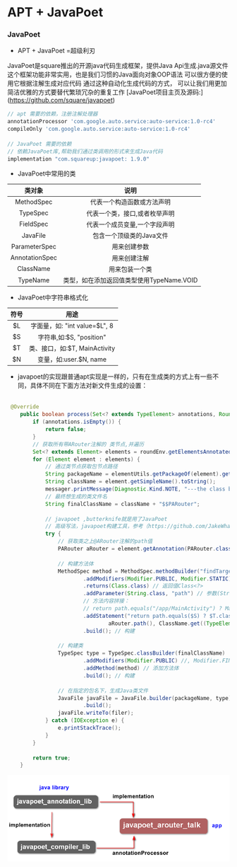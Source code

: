 # APT + JavaPoet


### JavaPoet

* APT + JavaPoet =超级利刃

JavaPoet是square推出的开源java代码生成框架，提供Java Api生成.java源文件这个框架功能非常实用，也是我们习惯的Java面向对象OOP语法
可以很方便的使用它根据注解生成对应代码
通过这种自动化生成代码的方式，
可以让我们用更加简洁优雅的方式要替代繁琐冗杂的重复工作
[JavaPoet项目主页及源码:] (https://github.com/square/javapoet)

```Groovy
// apt 需要的依赖，注册注解处理器
annotationProcessor 'com.google.auto.service:auto-service:1.0-rc4'
compileOnly 'com.google.auto.service:auto-service:1.0-rc4'

// JavaPoet 需要的依赖
// 依赖JavaPoet库,帮助我们通过类调用的形式来生成Java代码
implementation "com.squareup:javapoet: 1.9.0"
```

*  JavaPoet中常用的类

| 类对象             | 说明|
| :------: | :------: |
| MethodSpec         | 代表一个构造函数或方法声明 |
| TypeSpec           | 代表一个类，接口,或者枚举声明 |
| FieldSpec          | 代表一个成员变量,一个字段声明 |
| JavaFile           | 包含一个顶级类的Java文件 |
| ParameterSpec      | 用来创建参数 |
| AnnotationSpec     | 用来创建注解 |
| ClassName          | 用来包装一个类 |
| TypeName           | 类型，如在添加返回值类型使用TypeName.VOID |

* JavaPoet中字符串格式化

| 符号             | 用途|
| :------: | :------: |
| $L  | 字面量，如: "int value=$L", 8 |
| $S  | 字符串,如:$S, "position" |
| $T  | 类、接口，如:$T, MainActivity |
| $N  | 变量，如:user.$N, name |

* javapoet的实现跟普通apt实现是一样的，只有在生成类的方式上有一些不同，具体不同在下面方法对新文件生成的设置：

```java

 @Override
    public boolean process(Set<? extends TypeElement> annotations, RoundEnvironment roundEnv) {
        if (annotations.isEmpty()) {
            return false;
        }
        // 获取所有带ARouter注解的 类节点,并遍历
        Set<? extends Element> elements = roundEnv.getElementsAnnotatedWith(PARouter.class);
        for (Element element : elements) {
            // 通过类节点获取包节点路径
            String packageName = elementUtils.getPackageOf(element).getQualifiedName().toString();
            String className = element.getSimpleName().toString();
            messager.printMessage(Diagnostic.Kind.NOTE, "---the class being annotation is: " + className);
            // 最终想生成的类文件名
            String finalClassName = className + "$$PARouter";

            // javapoet ,butterknife就是用了JavaPoet
            // 高级写法，javapoet构建工具，参考（https://github.com/JakeWharton/butterknife）
            try {
                // 获取类之上@ARouter注解的path值
                PARouter aRouter = element.getAnnotation(PARouter.class);

                // 构建方法体
                MethodSpec method = MethodSpec.methodBuilder("findTargetClass") // 方法名
                        .addModifiers(Modifier.PUBLIC, Modifier.STATIC)
                        .returns(Class.class) // 返回值Class<?>
                        .addParameter(String.class, "path") // 参数(String path)
                        // 方法内容拼接：
                        // return path.equals("/app/MainActivity") ? MainActivity.class : null
                        .addStatement("return path.equals($S) ? $T.class : null",
                                aRouter.path(), ClassName.get((TypeElement) element))
                        .build(); // 构建

                // 构建类
                TypeSpec type = TypeSpec.classBuilder(finalClassName)
                        .addModifiers(Modifier.PUBLIC) //, Modifier.FINAL)
                        .addMethod(method) // 添加方法体
                        .build(); // 构建

                // 在指定的包名下，生成Java类文件
                JavaFile javaFile = JavaFile.builder(packageName, type)
                        .build();
                javaFile.writeTo(filer);
            } catch (IOException e) {
                e.printStackTrace();
            }
        }

        return true;
    }
```


![java poet路由案例结构](./images/2021-09-12_195601.png)